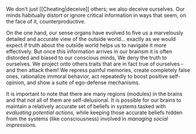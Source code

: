 
We don't just [[Cheating|deceive]] others; we also deceive ourselves. Our minds habitually distort or ignore critical information in ways that seem, on the face of it, counterproductive. 

On the one hand, our sense organs have evolved to five us a marvelously detailed and accurate view of the outside world... exactly as we would expect if truth about the outside world helps us to navigate it more effectively. But once this information arrives in our brainsm it is often distorded and biased to our conscious minds, We deny the truth to ourselves. We project onto others traits that are in fact true of ourselves - and then attack them!  We repress painful memories, create completely false ones, rationalize immoral behavior, act repeatedly to boost positive self-opinion, and show a suite of ego-defense mechanisms.

It is important to note that there are many regions (modules) in the brains and that not all of them are self-delusional. It is possible for our brains to maintain a relatively accurate set of beliefs in systems tasked with *evaluating potential actions,* while keeping those accurate beliefs hidden from the systems (like consciousness) involved in *managing social impressions.*

